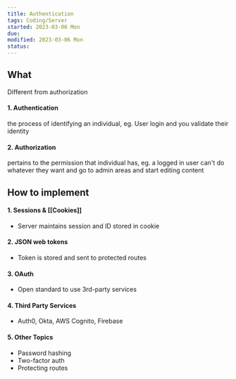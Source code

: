 ```yaml
---
title: Authentication
tags: Coding/Server
started: 2023-03-06 Mon
due:
modified: 2023-03-06 Mon
status:
---
```

## What
Different from authorization
#### 1. Authentication 
the process of identifying an individual, eg. User login and you validate their identity
#### 2. Authorization
pertains to the permission that individual has, eg. a logged in user can't do whatever they want and go to admin areas and start editing content
## How to implement
#### 1. Sessions & [[Cookies]]
- Server maintains session and ID stored in cookie
#### 2. JSON web tokens
- Token is stored and sent to protected routes
#### 3. OAuth
- Open standard to use 3rd-party services
#### 4. Third Party Services
- Auth0, Okta, AWS Cognito, Firebase
#### 5. Other Topics
- Password hashing
- Two-factor auth
- Protecting routes


